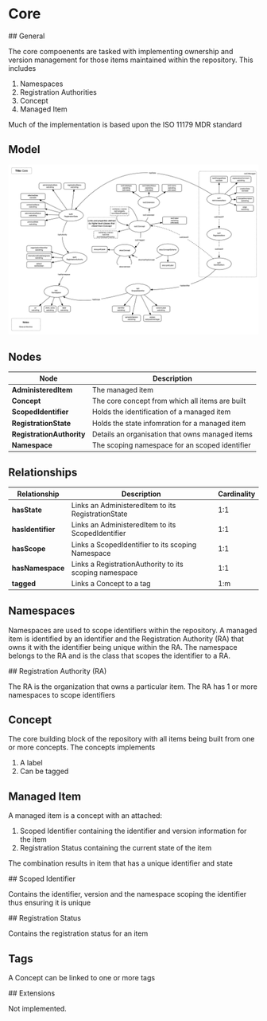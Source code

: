 # Core 

## General

The core compoenents are tasked with implementing ownership and version management for those items maintained within the repository. This includes

1. Namespaces
1. Registration Authorities
1. Concept
1. Managed Item

Much of the implementation is based upon the ISO 11179 MDR standard

## Model

![](diagrams/core.png)

## Nodes

| **Node** | **Description** |
| --- | --- |
| **AdministeredItem** | The managed item |
| **Concept** | The core concept from which all items are built |
| **ScopedIdentifier** | Holds the identification of a managed item |
| **RegistrationState** | Holds the state infomration for a managed item |
| **RegistrationAuthority** | Details an organisation that owns managed items |
| **Namespace** | The scoping namespace for an scoped identifier |

## Relationships

| **Relationship** | **Description** | **Cardinality** |
| --- | --- | --- |
| **hasState** | Links an AdministeredItem to its RegistrationState | 1:1 |
| **hasIdentifier** | Links an AdministeredItem to its ScopedIdentifier | 1:1 |
| **hasScope** | Links a ScopedIdentifier to its scoping Namespace | 1:1 |
| **hasNamespace** | Links a RegistrationAuthority to its scoping namespace | 1:1 |
| **tagged** | Links a Concept to a tag | 1:m |

## Namespaces

Namespaces are used to scope identifiers within the repository. A managed item is identified by an identifier and the Registration Authority (RA) that owns it with the identifier being unique within the RA. The namespace belongs to the RA and is the class that scopes the identifier to a RA.

## Registration Authority (RA)

The RA is the organization that owns a particular item. The RA has 1 or more namespaces to scope identifiers

## Concept

The core building block of the repository with all items being built from one or more concepts. The concepts implements

1. A label
1. Can be tagged

## Managed Item

A managed item is a concept with an attached:

1. Scoped Identifier containing the identifier and version information for the item
1. Registration Status containing the current state of the item

The combination results in item that has a unique identifier and state

## Scoped Identifier

Contains the identifier, version and the namespace scoping the identifier thus ensuring it is unique

## Registration Status

Contains the registration status for an item

## Tags

A Concept can be linked to one or more tags

## Extensions

Not implemented.